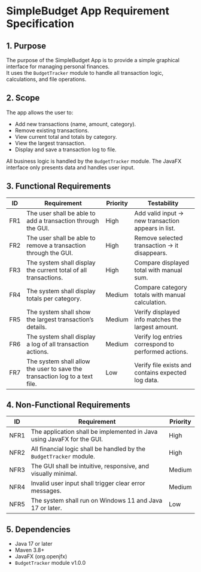 # SimpleBudget App Requirement Specification

## 1. Purpose

The purpose of the SimpleBudget App is to provide a simple graphical interface for managing personal finances.  
It uses the `BudgetTracker` module to handle all transaction logic, calculations, and file operations.

## 2. Scope

The app allows the user to:
- Add new transactions (name, amount, category).
- Remove existing transactions.
- View current total and totals by category.
- View the largest transaction.
- Display and save a transaction log to file.

All business logic is handled by the `BudgetTracker` module. The JavaFX interface only presents data and handles user input.

## 3. Functional Requirements
ID|Requirement|Priority|Testability
|-|-|-|-|
FR1|The user shall be able to add a transaction through the GUI.|High|Add valid input → new transaction appears in list.
FR2|The user shall be able to remove a transaction through the GUI.|High|Remove selected transaction → it disappears.
FR3|The system shall display the current total of all transactions.|High|Compare displayed total with manual sum.
FR4|The system shall display totals per category.|Medium|Compare category totals with manual calculation.
FR5|The system shall show the largest transaction’s details.|Medium|Verify displayed info matches the largest amount.
FR6|The system shall display a log of all transaction actions.|Medium|Verify log entries correspond to performed actions.
FR7|The system shall allow the user to save the transaction log to a text file.|Low|Verify file exists and contains expected log data.

## 4. Non-Functional Requirements
ID|Requirement|Priority
|-|-|-|
NFR1|The application shall be implemented in Java using JavaFX for the GUI.|High
NFR2|All financial logic shall be handled by the `BudgetTracker` module.|High
NFR3|The GUI shall be intuitive, responsive, and visually minimal.|Medium
NFR4|Invalid user input shall trigger clear error messages.|Medium
NFR5|The system shall run on Windows 11 and Java 17 or later.|Low

## 5. Dependencies
- Java 17 or later
- Maven 3.8+
- JavaFX (org.openjfx)
- `BudgetTracker` module v1.0.0